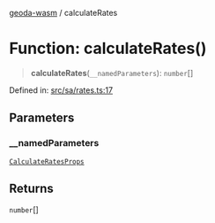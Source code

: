 [geoda-wasm](../globals.md) / calculateRates

# Function: calculateRates()

> **calculateRates**(`__namedParameters`): `number`[]

Defined in: [src/sa/rates.ts:17](https://github.com/GeoDaCenter/geoda-lib/blob/d16e85157b1f26754a712ea4c9a3cf18ab0e7b74/src/js/src/sa/rates.ts#L17)

## Parameters

### \_\_namedParameters

[`CalculateRatesProps`](../type-aliases/CalculateRatesProps.md)

## Returns

`number`[]
